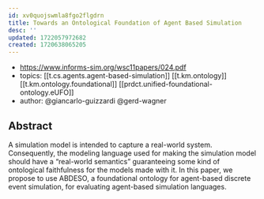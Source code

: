```yaml
---
id: xv0quojswmla8fgo2flgdrn
title: Towards an Ontological Foundation of Agent Based Simulation
desc: ''
updated: 1722057972682
created: 1720638065205
---
```


- https://www.informs-sim.org/wsc11papers/024.pdf
- topics: [[t.cs.agents.agent-based-simulation]] [[t.km.ontology]] [[t.km.ontology.foundational]] [[prdct.unified-foundational-ontology.eUFO]]
- author: @giancarlo-guizzardi @gerd-wagner

## Abstract

A simulation model is intended to capture a real-world system. Consequently, the modeling language used for making the simulation model should have a “real-world semantics” guaranteeing some kind of ontological faithfulness for the models made with it. In this paper, we propose to use ABDESO, a foundational ontology for agent-based discrete event simulation, for evaluating agent-based simulation languages.

